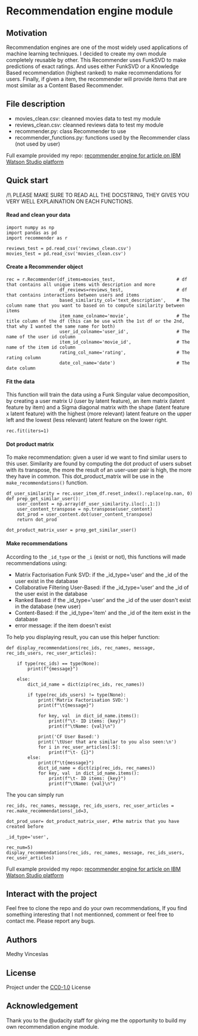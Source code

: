 
# Recommendation engine module

## Motivation
Recommendation engines are one of the most widely used applications of machine learning techniques. I decided to create my own module completely reusable by other.
This Recommender uses FunkSVD to make predictions of exact ratings. And uses either FunkSVD or a Knowledge Based recommendation (highest ranked) to make recommendations for users.  Finally, if given a item,
the recommender will provide items that are most similar as a Content Based Recommender.

## File description
- movies_clean.csv: cleanned movies data to test my module
- reviews_clean.csv: cleanned reviews data to test my module
- recommender.py: class Recommender to use
- recommender_functions.py: functions used by the Recommender class (not used by user)

Full example provided my repo: <a href='https://github.com/Mdhvince/Recommendation_IBM_article/blob/master/rec_eng_ibm.ipynb'>recommender engine for article on IBM Watson Studio platform</a>

## Quick start

/!\ PLEASE MAKE SURE TO READ ALL THE DOCSTRING, THEY GIVES YOU VERY WELL EXPLAINATION ON EACH FUNCTIONS.

#### Read and clean your data
```
import numpy as np
import pandas as pd
import recommender as r

reviews_test = pd.read_csv('reviews_clean.csv')
movies_test = pd.read_csv('movies_clean.csv')
```
#### Create a Recommender object
```
rec = r.Recommender(df_items=movies_test,                       # df that contains all unique items with description and more
                    df_reviews=reviews_test,                    # df that contains interactions between users and items
                    based_similarity_col='text_description',    # The column name that you want to based on to compute similarity between items
                    item_name_colname='movie',                  # The title column of the df (this can be use with the 1st df or the 2nd, that why I wanted the same name for both)
                    user_id_colname='user_id',                  # The name of the user id column
                    item_id_colname='movie_id',                 # The name of the item id column
                    rating_col_name='rating',                   # The rating column
                    date_col_name='date')                       # The date column
```
#### Fit the data
This function will train the data using a Funk Singular value decomposition, by creating a user matrix U (user by latent feature), an item matrix (latent feature by item) and a Sigma diagonal matrix with the shape (latent feature x latent feature) with the highest (more relevant) latent feature on the upper left and the lowest (less relevant) latent feature on the lower right.
```
rec.fit(iters=1)
```

#### Dot product matrix

To make recommendation: given a user id we want to find similar users to this user. Similarity are found by computing the dot product of users subset with its transpose, the more the result of an user-user pair is high, the more they have in common.
This dot_product_matrix will be use in the `make_recommendations()` function.
```
df_user_similarity = rec.user_item_df.reset_index().replace(np.nan, 0)
def prep_get_similar_user():
    user_content = np.array(df_user_similarity.iloc[:,1:])
    user_content_transpose = np.transpose(user_content)
    dot_prod = user_content.dot(user_content_transpose)
    return dot_prod

dot_product_matrix_user = prep_get_similar_user()
```


#### Make recommendations
According to the `_id_type` or the `_i` (exist or not), this functions will made recommendations using:
- Matrix Factorisation Funk SVD: if the _id_type='user' and the _id of the user exist in the database
- Collaborative Filtering User-Based: if the _id_type='user' and the _id of the user exist in the database
- Ranked Based: if the _id_type='user' and the _id of the user dosn't exist in the database (new user)
- Content-Based: if the _id_type='item' and the _id of the item exist in the database
- error message: if the item doesn't exist

To help you displaying result, you can use this helper function:
```
def display_recommendations(rec_ids, rec_names, message, rec_ids_users, rec_user_articles):
    
    if type(rec_ids) == type(None):
        print(f"{message}")
    
    else:
        dict_id_name = dict(zip(rec_ids, rec_names))
        
        if type(rec_ids_users) != type(None):
            print('Matrix Factorisation SVD:')
            print(f"\t{message}")
            
            for key, val  in dict_id_name.items():
                print(f"\t- ID items: {key}")
                print(f"\tName: {val}\n")

            print('CF User Based:')
            print('\tUser that are similar to you also seen:\n')
            for i in rec_user_articles[:5]:
                print(f"\t- {i}")
        else:
            print(f"\t{message}")
            dict_id_name = dict(zip(rec_ids, rec_names))
            for key, val  in dict_id_name.items():
                print(f"\t- ID items: {key}")
                print(f"\tName: {val}\n")
```
The you can simply run
```
rec_ids, rec_names, message, rec_ids_users, rec_user_articles = rec.make_recommendations(_id=3,
                                                                                         dot_prod_user= dot_product_matrix_user, #the matrix that you have created before
                                                                                         _id_type='user',
                                                                                         rec_num=5)
display_recommendations(rec_ids, rec_names, message, rec_ids_users, rec_user_articles)
```

Full example provided my repo: <a href='https://github.com/Mdhvince/Recommendation_IBM_article/blob/master/rec_eng_ibm.ipynb'>recommender engine for article on IBM Watson Studio platform</a>


## Interact with the project
Feel free to clone the repo and do your own recommendations, If you find something interesting that I not mentionned, comment or feel free to contact me.
Please report any bugs.

## Authors
Medhy Vinceslas

## License
Project under the <a href='https://choosealicense.com/licenses/cc0-1.0/'>CC0-1.0</a> License

## Acknowledgement
Thank you to the @udacity staff for giving me the opportunity to build my own recommendation engine module.



```python

```
